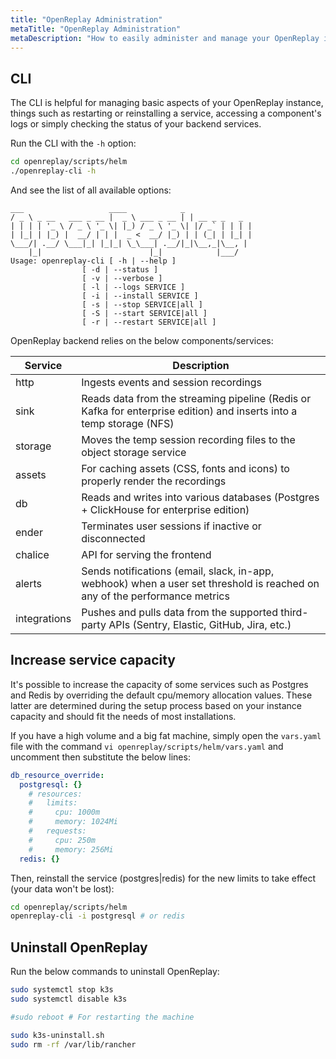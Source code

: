 ```yaml
---
title: "OpenReplay Administration"
metaTitle: "OpenReplay Administration"
metaDescription: "How to easily administer and manage your OpenReplay instance."
---
```


## CLI

The CLI is helpful for managing basic aspects of your OpenReplay instance, things such as restarting or reinstalling a service, accessing a component's logs or simply checking the status of your backend services.

Run the CLI with the `-h` option:

```bash
cd openreplay/scripts/helm
./openreplay-cli -h
```

And see the list of all available options:

```shellsession
___                   ____            _
/ _ \ _ __   ___ _ __ |  _ \ ___ _ __ | | __ _ _   _
| | | | '_ \ / _ \ '_ \| |_) / _ \ '_ \| |/ _` | | | |
| |_| | |_) |  __/ | | |  _ <  __/ |_) | | (_| | |_| |
\___/| .__/ \___|_| |_|_| \_\___| .__/|_|\__,_|\__, |
    |_|                        |_|            |___/
Usage: openreplay-cli [ -h | --help ]
                [ -d | --status ]
                [ -v | --verbose ]
                [ -l | --logs SERVICE ]
                [ -i | --install SERVICE ]
                [ -s | --stop SERVICE|all ]
                [ -S | --start SERVICE|all ]
                [ -r | --restart SERVICE|all ]
```

OpenReplay backend relies on the below components/services:

| Service | Description |
|---------|-------------|
| http | Ingests events and session recordings |
| sink | Reads data from the streaming pipeline (Redis or Kafka for enterprise edition) and inserts into a temp storage (NFS) |
| storage | Moves the temp session recording files to the object storage service |
| assets | For caching assets (CSS, fonts and icons) to properly render the recordings |
| db | Reads and writes into various databases (Postgres + ClickHouse for enterprise edition) |
| ender | Terminates user sessions if inactive or disconnected |
| chalice | API for serving the frontend |
| alerts | Sends notifications (email, slack, in-app, webhook) when a user set threshold is reached on any of the performance metrics |
| integrations |  Pushes and pulls data from the supported third-party APIs (Sentry, Elastic, GitHub, Jira, etc.) |

## Increase service capacity

It's possible to increase the capacity of some services such as Postgres and Redis by overriding the default cpu/memory allocation values. These latter are determined during the setup process based on your instance capacity and should fit the needs of most installations.

 If you have a high volume and a big fat machine, simply open the `vars.yaml` file with the command `vi openreplay/scripts/helm/vars.yaml` and uncomment then substitute the below lines:

```yaml
db_resource_override:
  postgresql: {}
    # resources:
    #   limits:
    #     cpu: 1000m
    #     memory: 1024Mi
    #   requests:
    #     cpu: 250m
    #     memory: 256Mi
  redis: {}
```

Then, reinstall the service (postgres|redis) for the new limits to take effect (your data won't be lost):

```bash
cd openreplay/scripts/helm
openreplay-cli -i postgresql # or redis
```

## Uninstall OpenReplay

Run the below commands to uninstall OpenReplay:

```bash
sudo systemctl stop k3s
sudo systemctl disable k3s

#sudo reboot # For restarting the machine

sudo k3s-uninstall.sh
sudo rm -rf /var/lib/rancher
```